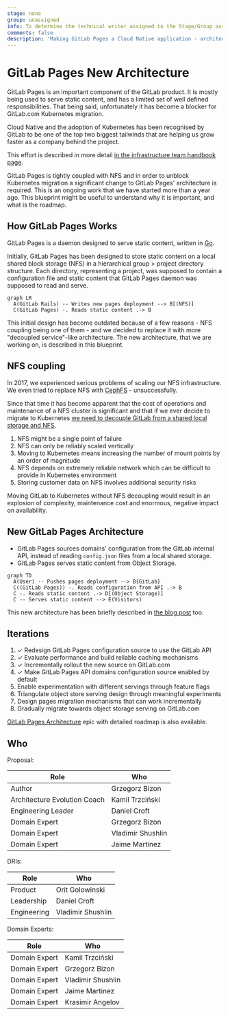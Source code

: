 ```yaml
---
stage: none
group: unassigned
info: To determine the technical writer assigned to the Stage/Group associated with this page, see https://about.gitlab.com/handbook/engineering/ux/technical-writing/#assignments
comments: false
description: 'Making GitLab Pages a Cloud Native application - architecture blueprint.'
---
```


# GitLab Pages New Architecture

GitLab Pages is an important component of the GitLab product. It is mostly
being used to serve static content, and has a limited set of well defined
responsibilities. That being said, unfortunately it has become a blocker for
GitLab.com Kubernetes migration.

Cloud Native and the adoption of Kubernetes has been recognised by GitLab to be
one of the top two biggest tailwinds that are helping us grow faster as a
company behind the project.

This effort is described in more detail [in the infrastructure team handbook
page](https://about.gitlab.com/handbook/engineering/infrastructure/production/kubernetes/gitlab-com/).

GitLab Pages is tightly coupled with NFS and in order to unblock Kubernetes
migration a significant change to GitLab Pages' architecture is required. This
is an ongoing work that we have started more than a year ago. This blueprint
might be useful to understand why it is important, and what is the roadmap.

## How GitLab Pages Works

GitLab Pages is a daemon designed to serve static content, written in
[Go](https://golang.org/).

Initially, GitLab Pages has been designed to store static content on a local
shared block storage (NFS) in a hierarchical group > project directory
structure. Each directory, representing a project, was supposed to contain a
configuration file and static content that GitLab Pages daemon was supposed to
read and serve.

```mermaid
graph LR
  A(GitLab Rails) -- Writes new pages deployment --> B[(NFS)]
  C(GitLab Pages) -. Reads static content .-> B
```

This initial design has become outdated because of a few reasons - NFS coupling
being one of them - and we decided to replace it with more "decoupled
service"-like architecture. The new architecture, that we are working on, is
described in this blueprint.

## NFS coupling

In 2017, we experienced serious problems of scaling our NFS infrastructure. We
even tried to replace NFS with
[CephFS](https://docs.ceph.com/docs/master/cephfs/) - unsuccessfully.

Since that time it has become apparent that the cost of operations and
maintenance of a NFS cluster is significant and that if we ever decide to
migrate to Kubernetes [we need to decouple GitLab from a shared local storage
and
NFS](https://gitlab.com/gitlab-org/gitlab-pages/-/issues/426#note_375646396).

1. NFS might be a single point of failure
1. NFS can only be reliably scaled vertically
1. Moving to Kubernetes means increasing the number of mount points by an order
   of magnitude
1. NFS depends on extremely reliable network which can be difficult to provide
   in Kubernetes environment
1. Storing customer data on NFS involves additional security risks

Moving GitLab to Kubernetes without NFS decoupling would result in an explosion
of complexity, maintenance cost and enormous, negative impact on availability.

## New GitLab Pages Architecture

- GitLab Pages sources domains' configuration from the GitLab internal
  API, instead of reading `config.json` files from a local shared storage.
- GitLab Pages serves static content from Object Storage.

```mermaid
graph TD
  A(User) -- Pushes pages deployment --> B{GitLab}
  C((GitLab Pages)) -. Reads configuration from API .-> B
  C -. Reads static content .-> D[(Object Storage)]
  C -- Serves static content --> E(Visitors)
```

This new architecture has been briefly described in [the blog
post](https://about.gitlab.com/blog/2020/08/03/how-gitlab-pages-uses-the-gitlab-api-to-serve-content/)
too.

## Iterations

1. ✓ Redesign GitLab Pages configuration source to use the GitLab API
1. ✓ Evaluate performance and build reliable caching mechanisms
1. ✓ Incrementally rollout the new source on GitLab.com
1. ✓ Make GitLab Pages API domains configuration source enabled by default
1. Enable experimentation with different servings through feature flags
1. Triangulate object store serving design through meaningful experiments
1. Design pages migration mechanisms that can work incrementally
1. Gradually migrate towards object storage serving on GitLab.com

[GitLab Pages Architecture](https://gitlab.com/groups/gitlab-org/-/epics/1316)
epic with detailed roadmap is also available.

## Who

Proposal:

<!-- vale gitlab.Spelling = NO -->

| Role                         | Who
|------------------------------|-------------------------|
| Author                       |    Grzegorz Bizon       |
| Architecture Evolution Coach |    Kamil Trzciński      |
| Engineering Leader           |    Daniel Croft         |
| Domain Expert                |    Grzegorz Bizon       |
| Domain Expert                |    Vladimir Shushlin    |
| Domain Expert                |    Jaime Martinez       |

DRIs:

| Role                         | Who
|------------------------------|------------------------|
| Product                      |    Orit Golowinski       |
| Leadership                   |    Daniel Croft        |
| Engineering                  |    Vladimir Shushlin   |

Domain Experts:

| Role                         | Who
|------------------------------|------------------------|
| Domain Expert                |    Kamil Trzciński     |
| Domain Expert                |    Grzegorz Bizon      |
| Domain Expert                |    Vladimir Shushlin   |
| Domain Expert                |    Jaime Martinez      |
| Domain Expert                |    Krasimir Angelov    |

<!-- vale gitlab.Spelling = YES -->
